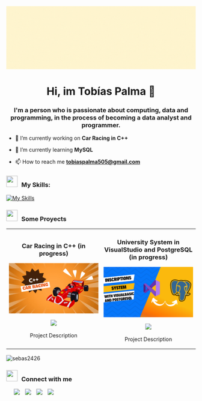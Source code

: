 <img src="Banner.gif">
<h1 align="center">Hi, im Tobías Palma 👋</h1>

<h3 align="center">I'm a person who is passionate about computing, data and programming, in the process of becoming a data analyst and programmer.</h3>

- 🔭 I’m currently working on **Car Racing in C++**

- 🌱 I’m currently learning **MySQL**

- 📫 How to reach me **tobiaspalma505@gmail.com**


<h3><img src="https://media.giphy.com/media/iY8CRBdQXODJSCERIr/giphy.gif" width="30" height="30" style="margin-right: 10px;">My Skills:</h3>

[![My Skills](https://skillicons.dev/icons?i=mysql,py,postgres,visualstudio,linux,git,cpp,c,html,css,javascript)](https://skillicons.dev)


<h3> <img src="https://media.giphy.com/media/iY8CRBdQXODJSCERIr/giphy.gif" width="30" height="30" style="margin-right: 10px;">Some Proyects</h3>
<table>
<tr>
<td width="50%">
<h3 align="center">Car Racing in C++ (in progress)</h3>
<div align="center">
<a target="_blank"><img src="Car_racing_mini.png" width="400" alt="Car Racing in C++"></a>
<p>
<a href="target=repo:sebas2426/Car-Racing- "_blank">
<img src="https://img.shields.io/badge/CÓDIGO-ff9?style=for-the-badge&logo=github&logoColor=black">
</a>

</p>
<p>Project Description</p>
</div>
                                                                                      
</td>

<td width="50%">
<h3 align="center">University System in VisualStudio and PostgreSQL (in progress)</h3>
<div align="center">
<a target="_blank"><img src="VisualBasic.png" width="400" alt="Curso básico android"></a>
<p>
<a href="target="_blank">
<img src="https://img.shields.io/badge/CÓDIGO-ff9?style=for-the-badge&logo=github&logoColor=black">
</a>

</p>
<p>Project Description</p>
</div>
                                                                                      
</td>
</table>

<p><img align="center" src="https://github-readme-stats.vercel.app/api/top-langs?username=sebas2426&show_icons=true&locale=en&layout=compact" alt="sebas2426" /></p>

<h3> <img src="https://media.giphy.com/media/iY8CRBdQXODJSCERIr/giphy.gif" width="30" height="30" style="margin-right: 10px;">Connect with me</h3>
<p align="center">

 <div class="icons-social" style="margin-left: 10px;">
        <a style="margin-left: 10px;"  target="_blank" href="https://www.linkedin.com/in/tob%C3%ADas-palma-a486a7282/">
			<img src="https://img.icons8.com/doodle/40/000000/linkedin--v2.png"></a>
        <a style="margin-left: 10px;" target="_blank" href="https://github.com/sebas2426">
		<img src="https://img.icons8.com/doodle/40/000000/github--v1.png"></a>
			           <a style="margin-left: 10px;" target="_blank" href="https://www.instagram.com/tobia_s505/">
			<img src="https://img.icons8.com/doodle/40/000000/instagram-new--v2.png"></a>
				<a style="margin-left: 10px;" target="_blank" href="https://www.youtube.com/channel/UC-			ZdNkKNHC6KguDqNFKO2Nw?view_as=subscriber">
				<img src="https://img.icons8.com/doodle/1x/youtube--v2.png" ></a>
				</a>
		<!--<a style="margin-left: 5px;" target="_blank" href="https://github.com/100rabhcsmc/Me.io/blob/master/01SaurabhChavanReactNativeResume.pdf">
					<img width="44" height="44" src="https://img.icons8.com/doodle/40/google-docs--v1.png" alt="google-docs--v1"/></a>
      </div>-->

</p>
